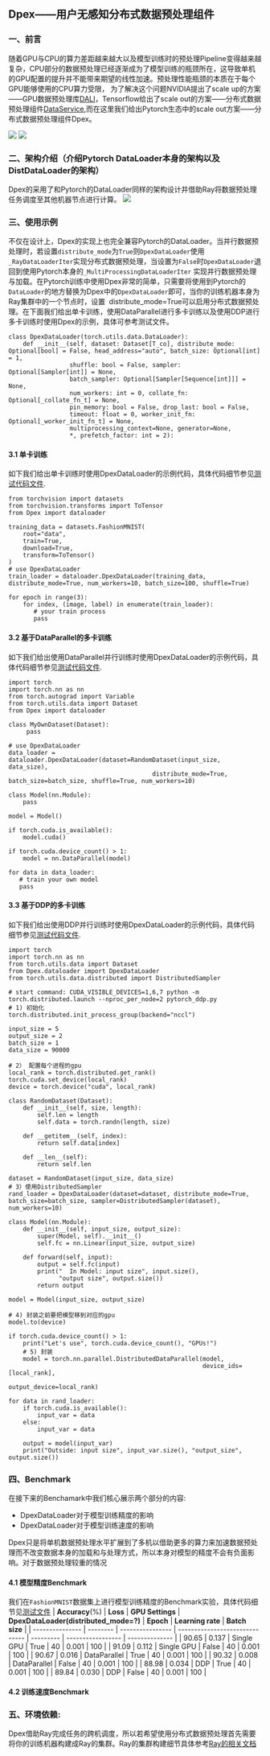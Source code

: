 ## Dpex——用户无感知分布式数据预处理组件
### 一、前言

随着GPU与CPU的算力差距越来越大以及模型训练时的预处理Pipeline变得越来越复杂，CPU部分的数据预处理已经逐渐成为了模型训练的瓶颈所在，这导致单机的GPU配置的提升并不能带来期望的线性加速。预处理性能瓶颈的本质在于每个GPU能够使用的CPU算力受限，
为了解决这个问题NVIDIA提出了scale up的方案——GPU数据预处理库[DALI](https://github.com/NVIDIA/DALI)，Tensorflow给出了scale out的方案——分布式数据预处理组件[DataService](https://github.com/tensorflow/tensorflow/tree/master/tensorflow/core/data/service),而在这里我们给出Pytorch生态中的scale out方案——分布式数据预处理组件Dpex。

![](imgs/1.1.png)
![](imgs/1.2.png)

### 二、架构介绍（介绍Pytorch DataLoader本身的架构以及DistDataLoader的架构）
Dpex的采用了和Pytorch的DataLoader同样的架构设计并借助Ray将数据预处理任务调度至其他机器节点进行计算。
![](imgs/1.3.png)
### 三、使用示例
不仅在设计上，Dpex的实现上也完全兼容Pytorch的DataLoader。当并行数据预处理时，若设置`distribute_mode`为`True`则`DpexDataLoader`使用
`_RayDataLoaderIter`实现分布式数据预处理，当设置为`False`时`DpexDataLoader`退回到使用Pytorch本身的`_MultiProcessingDataLoaderIter`
实现并行数据预处理与加载。在Pytorch训练中使用Dpex非常的简单，只需要将使用到Pytorch的`DataLoader`的地方替换为Dpex中的`DpexDataLoader`即可，当你的训练机器本身为Ray集群中的一个节点时，设置 
distribute_mode=True可以启用分布式数据预处理。在下面我们给出单卡训练，使用DataParallel进行多卡训练以及使用DDP进行多卡训练时使用Dpex的示例，具体可参考测试文件。    
    
    class DpexDataLoader(torch.utils.data.DataLoader):
        def __init__(self, dataset: Dataset[T_co], distribute_mode: Optional[bool] = False, head_address="auto", batch_size: Optional[int] = 1,
                     shuffle: bool = False, sampler: Optional[Sampler[int]] = None,
                     batch_sampler: Optional[Sampler[Sequence[int]]] = None,
                     num_workers: int = 0, collate_fn: Optional[_collate_fn_t] = None,
                     pin_memory: bool = False, drop_last: bool = False,
                     timeout: float = 0, worker_init_fn: Optional[_worker_init_fn_t] = None,
                     multiprocessing_context=None, generator=None,
                     *, prefetch_factor: int = 2):
    

#### 3.1 单卡训练
如下我们给出单卡训练时使用DpexDataLoader的示例代码，具体代码细节参见[测试代码文件](https://github.com/eedalong/Dpex/blob/main/tests/test.py).
    
    from torchvision import datasets
    from torchvision.transforms import ToTensor
    from Dpex import dataloader
    
    training_data = datasets.FashionMNIST(
        root="data",
        train=True,
        download=True,
        transform=ToTensor()
    )
    # use DpexDataLoader
    train_loader = dataloader.DpexDataLoader(training_data, distribute_mode=True, num_workers=10, batch_size=100, shuffle=True)
    
    for epoch in range(3):
        for index, (image, label) in enumerate(train_loader):
           # your train process
           pass

#### 3.2 基于DataParallel的多卡训练
如下我们给出使用DataParallel并行训练时使用DpexDataLoader的示例代码，具体代码细节参见[测试代码文件](https://github.com/eedalong/Dpex/blob/main/tests/pytorch_data_parallel.py).

    import torch
    import torch.nn as nn
    from torch.autograd import Variable
    from torch.utils.data import Dataset
    from Dpex import dataloader
    
    class MyOwnDataset(Dataset):
         pass
         
    # use DpexDataLoader
    data_loader = dataloader.DpexDataLoader(dataset=RandomDataset(input_size, data_size),
                                            distribute_mode=True, batch_size=batch_size, shuffle=True, num_workers=10)
    
    class Model(nn.Module):
        pass
        
    model = Model()
    
    if torch.cuda.is_available():
        model.cuda()
    
    if torch.cuda.device_count() > 1:
        model = nn.DataParallel(model)
    
    for data in data_loader:
       # train your own model
       pass



#### 3.3 基于DDP的多卡训练
如下我们给出使用DDP并行训练时使用DpexDataLoader的示例代码，具体代码细节参见[测试代码文件](https://github.com/eedalong/Dpex/blob/main/tests/pytorch_ddp.py).
    
    import torch
    import torch.nn as nn
    from torch.utils.data import Dataset
    from Dpex.dataloader import DpexDataLoader
    from torch.utils.data.distributed import DistributedSampler
    
    # start command: CUDA_VISIBLE_DEVICES=1,6,7 python -m torch.distributed.launch --nproc_per_node=2 pytorch_ddp.py
    # 1) 初始化
    torch.distributed.init_process_group(backend="nccl")
    
    input_size = 5
    output_size = 2
    batch_size = 1
    data_size = 90000
    
    # 2） 配置每个进程的gpu
    local_rank = torch.distributed.get_rank()
    torch.cuda.set_device(local_rank)
    device = torch.device("cuda", local_rank)
    
    class RandomDataset(Dataset):
        def __init__(self, size, length):
            self.len = length
            self.data = torch.randn(length, size)
    
        def __getitem__(self, index):
            return self.data[index]
    
        def __len__(self):
            return self.len
    
    dataset = RandomDataset(input_size, data_size)
    # 3）使用DistributedSampler
    rand_loader = DpexDataLoader(dataset=dataset, distribute_mode=True, batch_size=batch_size, sampler=DistributedSampler(dataset), num_workers=10)
    
    class Model(nn.Module):
        def __init__(self, input_size, output_size):
            super(Model, self).__init__()
            self.fc = nn.Linear(input_size, output_size)
    
        def forward(self, input):
            output = self.fc(input)
            print("  In Model: input size", input.size(),
                  "output size", output.size())
            return output
    
    model = Model(input_size, output_size)
    
    # 4) 封装之前要把模型移到对应的gpu
    model.to(device)
    
    if torch.cuda.device_count() > 1:
        print("Let's use", torch.cuda.device_count(), "GPUs!")
        # 5) 封装
        model = torch.nn.parallel.DistributedDataParallel(model,
                                                          device_ids=[local_rank],
                                                          output_device=local_rank)
    
    for data in rand_loader:
        if torch.cuda.is_available():
            input_var = data
        else:
            input_var = data
    
        output = model(input_var)
        print("Outside: input size", input_var.size(), "output_size", output.size())
### 四、Benchmark
在接下来的Benchamark中我们核心展示两个部分的内容:
 - DpexDataLoader对于模型训练精度的影响
 - DpexDataLoader对于模型训练速度的影响 

Dpex只是将单机数据预处理水平扩展到了多机以借助更多的算力来加速数据预处理而不改变数据本身的加载和与处理方式，所以本身对模型的精度不会有负面影响。对于数据预处理较重的情况
#### 4.1 模型精度Benchmark
我们在`FashionMNIST`数据集上进行模型训练精度的Benchmark实验，具体代码细节见[测试文件](https://github.com/eedalong/Dpex/tree/main/tests)
| **Accuracy**(%) | **Loss** | **GPU Settings** | **DpexDataLoader(distributed_mode=?)** | **Epoch** | **Learning rate** | **Batch size** |
| --------------- | -------- | ---------------- | ------------------------------ | --------- | ----------------- | -------------- |
| 90.65           | 0.137    | Single GPU       | True                           | 40        | 0.001             | 100            |
| 91.09           | 0.112    | Single GPU       | False                          | 40        | 0.001             | 100            |
| 90.67           | 0.016    | DataParallel     | True                           | 40        | 0.001             | 100            |
| 90.32           | 0.008    | DataParallel     | False                          | 40        | 0.001             | 100            |
| 88.98           | 0.034    | DDP              | True                           | 40        | 0.001             | 100            |
| 89.84           | 0.030    | DDP              | False                          | 40        | 0.001             | 100            |

#### 4.2 训练速度Benchmark

### 五、环境依赖:
Dpex借助Ray完成任务的跨机调度，所以若希望使用分布式数据预处理首先需要将你的训练机器构建成Ray的集群。Ray的集群构建细节具体参考[Ray的相关文档](https://github.com/ray-project/)



